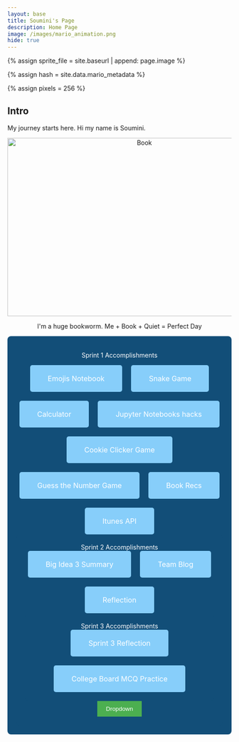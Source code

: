 ```yaml
---
layout: base
title: Soumini's Page
description: Home Page
image: /images/mario_animation.png
hide: true
---
```

<!-- Liquid:  statements -->

<!--- Concatenation of site URL to frontmatter image  --->
{% assign sprite_file = site.baseurl | append: page.image %}
<!--- Has is a list variable containing mario metadata for sprite --->
{% assign hash = site.data.mario_metadata %}  
<!--- Size width/height of Sprit images --->
{% assign pixels = 256 %}

<!--- HTML for page contains <p> tag named "Mario" and class properties for a "sprite"  -->

<p id="mario" class="sprite"></p>
  
<!--- Embedded Cascading Style Sheet (CSS) rules, 
        define how HTML elements look 
--->
<style>

  /*CSS style rules for the id and class of the sprite...
  */
  .sprite {
    height: {{pixels}}px;
    width: {{pixels}}px;
    background-image: url('{{sprite_file}}');
    background-repeat: no-repeat;
  }

  /*background position of sprite element
  */
  #mario {
    background-position: calc({{animations[0].col}} * {{pixels}} * -1px) calc({{animations[0].row}} * {{pixels}}* -1px);
  }
</style>

<!--- Embedded executable code--->
<script>
  ////////// convert YML hash to javascript key:value objects /////////

  var mario_metadata = {}; //key, value object
  {% for key in hash %}  
  
  var key = "{{key | first}}"  //key
  var values = {} //values object
  values["row"] = {{key.row}}
  values["col"] = {{key.col}}
  values["frames"] = {{key.frames}}
  mario_metadata[key] = values; //key with values added

  {% endfor %}

  ////////// game object for player /////////

  class Mario {
    constructor(meta_data) {
      this.tID = null;  //capture setInterval() task ID
      this.positionX = 0;  // current position of sprite in X direction
      this.currentSpeed = 0;
      this.marioElement = document.getElementById("mario"); //HTML element of sprite
      this.pixels = {{pixels}}; //pixel offset of images in the sprite, set by liquid constant
      this.interval = 100; //animation time interval
      this.obj = meta_data;
      this.marioElement.style.position = "absolute";
    }

    animate(obj, speed) {
      let frame = 0;
      const row = obj.row * this.pixels;
      this.currentSpeed = speed;

      this.tID = setInterval(() => {
        const col = (frame + obj.col) * this.pixels;
        this.marioElement.style.backgroundPosition = `-${col}px -${row}px`;
        this.marioElement.style.left = `${this.positionX}px`;

        this.positionX += speed;
        frame = (frame + 1) % obj.frames;

        const viewportWidth = window.innerWidth;
        if (this.positionX > viewportWidth - this.pixels) {
          document.documentElement.scrollLeft = this.positionX - viewportWidth + this.pixels;
        }
      }, this.interval);
    }

    startWalking() {
      this.stopAnimate();
      this.animate(this.obj["Walk"], 3);
    }

    startRunning() {
      this.stopAnimate();
      this.animate(this.obj["Run1"], 6);
    }

    startPuffing() {
      this.stopAnimate();
      this.animate(this.obj["Puff"], 0);
    }

    startCheering() {
      this.stopAnimate();
      this.animate(this.obj["Cheer"], 0);
    }

    startFlipping() {
      this.stopAnimate();
      this.animate(this.obj["Flip"], 0);
    }

    startResting() {
      this.stopAnimate();
      this.animate(this.obj["Rest"], 0);
    }

    stopAnimate() {
      clearInterval(this.tID);
    }
  }

  const mario = new Mario(mario_metadata);

  ////////// event control /////////

  window.addEventListener("keydown", (event) => {
    if (event.key === "ArrowRight") {
      event.preventDefault();
      if (event.repeat) {
        mario.startCheering();
      } else {
        if (mario.currentSpeed === 0) {
          mario.startWalking();
        } else if (mario.currentSpeed === 3) {
          mario.startRunning();
        }
      }
    } else if (event.key === "ArrowLeft") {
      event.preventDefault();
      if (event.repeat) {
        mario.stopAnimate();
      } else {
        mario.startPuffing();
      }
    }
  });

  //touch events that enable animations
  window.addEventListener("touchstart", (event) => {
    event.preventDefault(); // prevent default browser action
    if (event.touches[0].clientX > window.innerWidth / 2) {
      // move right
      if (currentSpeed === 0) { // if at rest, go to walking
        mario.startWalking();
      } else if (currentSpeed === 3) { // if walking, go to running
        mario.startRunning();
      }
    } else {
      // move left
      mario.startPuffing();
    }
  });

  //stop animation on window blur
  window.addEventListener("blur", () => {
    mario.stopAnimate();
  });

  //start animation on window focus
  window.addEventListener("focus", () => {
     mario.startFlipping();
  });

  //start animation on page load or page refresh
  document.addEventListener("DOMContentLoaded", () => {
    // adjust sprite size for high pixel density devices
    const scale = window.devicePixelRatio;
    const sprite = document.querySelector(".sprite");
    sprite.style.transform = `scale(${0.2 * scale})`;
    mario.startResting();
  });

</script>

## Intro
My journey starts here. Hi my name is Soumini.

<center>
<html>
<img src="https://images.ctfassets.net/o78em1y1w4i4/LHN0F94cNFCx1drEcfcsY/984e632abf38018f2a6ab22c4b61fdc6/teaser-book-with-heart-pages.jpg?fm=webp&w=1160&q=75" alt="Book" width="600" height="400" title="books" />
<p>I'm a huge bookworm. Me + Book + Quiet = Perfect Day</p>


   <div style="background-color: #124E78 ; padding: 20px; border-radius: 8px; text-align: center;">

<span style="color: white;">Sprint 1 Accomplishments</span>

<div style="display: flex; flex-wrap: wrap; justify-content: center; gap: 20px;">
    <a href="https://soumini97.github.io/soumini_2025/emoji/" target="_blank"
       style="background-color: rgb(135, 206, 250); color: white; padding: 20px 40px; text-align: center; text-decoration: none; border-radius: 5px; font-size: 16px;">
       Emojis Notebook
    </a>
    <a href="{{site.baseurl}}/snake/"
       style="background-color: rgb(135, 206, 250); color: white; padding: 20px 40px; text-align: center; text-decoration: none; border-radius: 5px; font-size: 16px;">
        Snake Game
    </a>
    <a href="{{site.baseurl}}/calculator/"
       style="background-color: rgb(135, 206, 250); color: white; padding: 20px 40px; text-align: center; text-decoration: none; border-radius: 5px; font-size: 16px;">
        Calculator
    </a>
    <a href="{{site.baseurl}}/notebooks/"
       style="background-color: rgb(135, 206, 250); color: white; padding: 20px 40px; text-align: center; text-decoration: none; border-radius: 5px; font-size: 16px;">
        Jupyter Notebooks hacks
    </a>
    <a href="{{site.baseurl}}/cookie/"
       style="background-color: rgb(135, 206, 250); color: white; padding: 20px 40px; text-align: center; text-decoration: none; border-radius: 5px; font-size: 16px;">
        Cookie Clicker Game
    </a>
    <a href="{{site.baseurl}}/guessnumber/"
       style="background-color: rgb(135, 206, 250); color: white; padding: 20px 40px; text-align: center; text-decoration: none; border-radius: 5px; font-size: 16px;">
        Guess the Number Game
    </a>
    <a href="{{site.baseurl}}/bookrecs/"
       style="background-color: rgb(135, 206, 250); color: white; padding: 20px 40px; text-align: center; text-decoration: none; border-radius: 5px; font-size: 16px;">
        Book Recs
    </a>
    <a href="{{site.baseurl}}/itunesapi/"
       style="background-color: rgb(135, 206, 250); color: white; padding: 20px 40px; text-align: center; text-decoration: none; border-radius: 5px; font-size: 16px;">
        Itunes API
    </a>
</div>

<div style="background-color: #124E78 ; padding: 20px; border-radius: 8px; text-align: center;">
<span style="color: white;">Sprint 2 Accomplishments</span>

<div style="display: flex; flex-wrap: wrap; justify-content: center; gap: 20px;">
    <a href="{{site.baseurl}}/big-idea-3-summary/"
       style="background-color: rgb(135, 206, 250); color: white; padding: 20px 40px; text-align: center; text-decoration: none; border-radius: 5px; font-size: 16px;">
        Big Idea 3 Summary
    </a>
    <a href="{{site.baseurl}}/sprint-2-team-blog/"
       style="background-color: rgb(135, 206, 250); color: white; padding: 20px 40px; text-align: center; text-decoration: none; border-radius: 5px; font-size: 16px;">
        Team Blog
    </a>
    <a href="{{site.baseurl}}/sprint-2-reflection/"
       style="background-color: rgb(135, 206, 250); color: white; padding: 20px 40px; text-align: center; text-decoration: none; border-radius: 5px; font-size: 16px;">
        Reflection
    </a>
</div>
    

<div style="background-color: #124E78 ; padding: 20px; border-radius: 8px; text-align: center;">
<span style="color: white;">Sprint 3 Accomplishments</span>

<div style="display: flex; flex-wrap: wrap; justify-content: center; gap: 20px;">
    <a href="{{site.baseurl}}/sprint-3-reflection/"
       style="background-color: rgb(135, 206, 250); color: white; padding: 20px 40px; text-align: center; text-decoration: none; border-radius: 5px; font-size: 16px;">
        Sprint 3 Reflection
    </a>
    <a href="{{site.baseurl}}/cbmcq2018/"
       style="background-color: rgb(135, 206, 250); color: white; padding: 20px 40px; text-align: center; text-decoration: none; border-radius: 5px; font-size: 16px;">
        College Board MCQ Practice
    </a>
</div>
</div>
    <style>
        /* Button style */
        .dropdown {
            position: relative;
            display: inline-block;
        }
        .dropdown-content {
            display: none;
            position: absolute;
            background-color: #f9f9f9;
            min-width: 160px;
            box-shadow: 0px 8px 16px 0px rgba(0,0,0,0.2);
            z-index: 1;
        }
        .dropdown-content a {
            color: black;
            padding: 12px 16px;
            text-decoration: none;
            display: block;
        }
        .dropdown-content a:hover {
            background-color: #f1f1f1;
        }
        .dropdown:hover .dropdown-content {
            display: block;
        }
        .dropdown-button {
            background-color: #4CAF50;
            color: white;
            padding: 10px 20px;
            border: none;
            cursor: pointer;
        }
        .dropdown-button:hover {
            background-color: #45a049;
        }
    </style>
<body>

<div class="dropdown">
    <button class="dropdown-button">Dropdown</button>
    <div class="dropdown-content">
        <a href="https://www.barnesandnoble.com/">Barnes and Nobles</a>
        <a href="https://en.wikipedia.org/wiki/List_of_serial_killers_in_the_United_States">List of Serial Killers in the US</a>
        <a href="https://www.notion.so/">Student Planner</a>
    </div>
</div>

















<center>
    <script>
        var obj = {
            name: "Soumini",
            age: 14,
            currentClasses: ["AP CSP", "AP Chemistry", "AP English Seminar", "AP Calc AB", "World History", "Honors Medical Interventions"],
            interests: ["reading", "writing", "painting", "solving math problems"],
            siblings: 1,  // Changed to number for math operations
            pets: "giant teddy bear"
        };
        // Manipulate the arrays
        // Adding a class
        obj.currentClasses.push("Biology");
        // Removing an interest
        obj.interests.splice(obj.interests.indexOf("painting"), 1);
        // Log the entire object
        console.log("Full object:", obj);
        // Log the specific changed keys
        console.log("Current Classes:", obj.currentClasses);
        console.log("Interests:", obj.interests);
        // Performing mathematical operations
        var yearsUntilAdult = 18 - obj.age; // Subtracting age from 18
        console.log(`Years until adulthood: ${yearsUntilAdult}`);
        var totalClasses = obj.currentClasses.length; // Number of current classes
        console.log(`Total classes: ${totalClasses}`);
        var petsCount = obj.siblings + 1; // Assuming 1 pet (change if needed)
        console.log(`Total pets (including 1 pet): ${petsCount}`);
        // Performing division
        var classesPerInterest = totalClasses / obj.interests.length;
        console.log(`Classes per interest: ${classesPerInterest.toFixed(2)}`);
        // Modulus operation (totalClasses % siblings)
        var classesModulusSiblings = totalClasses % obj.siblings;
        console.log(`Remainder of classes when divided by siblings: ${classesModulusSiblings}`);
        // Using typeof to determine types of fields
        console.log(`Type of name: ${typeof obj.name}`); // String
        console.log(`Type of age: ${typeof obj.age}`); // Number
        console.log(`Type of siblings: ${typeof obj.siblings}`); // Number
        console.log(`Type of currentClasses: ${typeof obj.currentClasses}`); // Object (arrays are objects)
    </script>

<script>
  var a = 5;
  var b = 10;
  if (a > b) {
    console.log("a is greater");
  } else if (a < b) {
    console.log("b is greater");
  } else {
    console.log("both are equal");
  }
  // Correcting the mathematical operations
  console.log(a + b);  // Adds a and b
  console.log(a - b);  // Subtracts b from a
  console.log(a * b);  // Multiplies a and b
  console.log(a / b);  // Divides a by b
</script>

